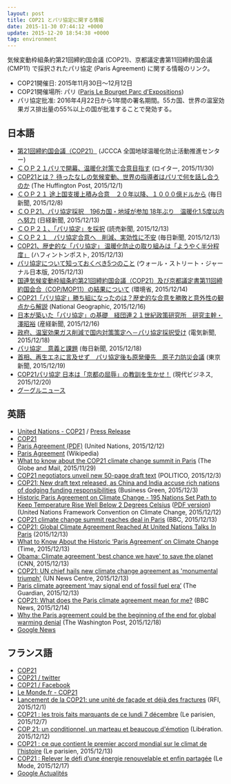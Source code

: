 ```yaml
---
layout: post
title: COP21 とパリ協定に関する情報
date: 2015-11-30 07:44:12 +0000
update: 2015-12-20 18:54:38 +0000
tag: environment
---
```

気候変動枠組条約第21回締約国会議 (COP21)、京都議定書第11回締約国会議 (CMP11) で採択されたパリ協定 (Paris Agreement) に関する情報のリンク。

* COP21開催日: 2015年11月30日〜12月12日
* COP21開催場所: パリ ([Paris Le Bourget Parc d'Expositions](http://www.tourisme93.com/document.php?pagendx=748&engine_zoom=AffIDFSRV0000792))
* パリ協定批准: 2016年4月22日から1年間の署名期間。55カ国、世界の温室効果ガス排出量の55%以上の国が批准することで発効する。

## 日本語
* [第21回締約国会議（COP21）](http://www.jccca.org/trend_world/conference_report/cop21/) (JCCCA 全国地球温暖化防止活動推進センター)
* [ＣＯＰ２１パリで開幕、温暖化対策で合意目指す](http://jp.reuters.com/article/2015/11/30/climatechange-summit-leaders-idJPKBN0TJ04U20151130) (ロイター, 2015/11/30)
* [COP21とは？ 待ったなしの気候変動、世界の指導者はパリで何を話し合うのか](http://www.huffingtonpost.jp/2015/11/30/cop21-started_n_8685250.html) (The Huffington Post, 2015/12/1)
* [ＣＯＰ２１ 途上国支援上積み合意　２０年以降、１０００億ドルから](http://mainichi.jp/articles/20151208/dde/001/040/067000c) (毎日新聞, 2015/12/8)
* [ＣＯＰ21、パリ協定採択　196カ国・地域が参加  18年ぶり　温暖化1.5度以内へ努力](http://www.nikkei.com/article/DGXLASGG12H37_S5A211C1000000/) (日経新聞, 2015/12/13)
* [ＣＯＰ２１、「パリ協定」を採択](http://www.yomiuri.co.jp/eco/20151213-OYT1T50003.html) (読売新聞, 2015/12/13)
* [ＣＯＰ２１　パリ協定合意へ　削減、実効性に不安](http://mainichi.jp/articles/20151213/ddm/002/040/061000c) (毎日新聞, 2015/12/13)
* [COP21、歴史的な「パリ協定」 温暖化防止の取り組みは「ようやく半分程度」](http://www.huffingtonpost.jp/2015/12/12/climate-change-paris_n_8796612.html) (ハフィントンポスト, 2015/12/13)
* [パリ協定について知っておくべき5つのこと](http://jp.wsj.com/articles/SB12245266549339404205904581412831590928362) (ウォール・ストリート・ジャーナル日本版, 2015/12/13)
* [国連気候変動枠組条約第21回締約国会議（COP21）及び京都議定書第11回締約国会合（COP/MOP11）の結果について](http://www.env.go.jp/earth/cop/cop21/index.html) (環境省, 2015/12/14)
* [COP21「パリ協定」勝ち組になったのは？歴史的な合意を勝敗と意外性の観点から解説](http://natgeo.nikkeibp.co.jp/atcl/news/15/121500364/) (National Geographic, 2015/12/16)
* [日本が築いた「パリ協定」の基礎　経団連２１世紀政策研究所　研究主幹・澤昭裕](http://www.sankei.com/column/news/151216/clm1512160001-n1.html) (産経新聞, 2015/12/16)
* [政府、温室効果ガス削減で国内対策策定へ－パリ協定採択受け](http://www.shimbun.denki.or.jp/news/main/20151218_01.html) (電気新聞, 2015/12/18)
* [パリ協定　意義と課題](http://mainichi.jp/articles/20151218/ddm/004/070/026000c) (毎日新聞, 2015/12/18)
* [首相、再生エネに言及せず　パリ協定後も原発優先　原子力防災会議](http://www.tokyo-np.co.jp/article/politics/list/201512/CK2015121902000145.html) (東京新聞, 2015/12/19)
* [COP21パリ協定 日本は「京都の屈辱」の教訓を生かせ！](http://gendai.ismedia.jp/articles/-/46998) (現代ビジネス, 2015/12/20)
* [グーグルニュース](https://www.google.co.jp/search?q=%E3%83%91%E3%83%AA%E5%8D%94%E5%AE%9A&hl=jp&tbm=nws)

## 英語
* [United Nations - COP21](http://unfccc.int/meetings/paris_nov_2015/meeting/8926.php) / [Press Release](http://unfccc.int/press/press_releases_advisories/items/8780.php)
* [COP21](http://www.cop21.gouv.fr/en/)
* [Paris Agreement (PDF)](http://www.cop21.gouv.fr/wp-content/uploads/2015/12/l09.pdf) (United Nations, 2015/12/12)
* [Paris Agreement](https://en.wikipedia.org/wiki/Paris_Agreement) (Wikipedia)
* [What to know about the COP21 climate change summit in Paris](http://www.theglobeandmail.com/news/world/what-to-know-about-the-cop21-climate-change-summit-in-paris/article27523474/) (The Globe and Mail, 2015/11/29)
* [COP21 negotiators unveil new 50-page draft text](http://www.politico.eu/article/cop21-paris-negotiators-50-page-draft-text-deal-climate/) (POLITICO, 2015/12/3)
* [COP21: New draft text released, as China and India accuse rich nations of dodging funding responsibilities](http://www.businessgreen.com/bg/news/2437621/cop21-new-draft-text-released-as-china-and-india-accuse-rich-nations-of-dodging-funding-responsibilities) (Business Green, 2015/12/3)
* [Historic Paris Agreement on Climate Change - 195 Nations Set Path to Keep Temperature Rise Well Below 2 Degrees Celsius](http://newsroom.unfccc.int/unfccc-newsroom/finale-cop21/) ([PDF version](http://unfccc.int/files/press/press_releases_advisories/application/pdf/pr20151112_cop21_final.pdf)) (United Nations Framework Convention on Climate Change, 2015/12/12)
* [COP21 climate change summit reaches deal in Paris](http://www.bbc.com/news/science-environment-35084374) (BBC, 2015/12/13)
* [COP21: Global Climate Agreement Reached At United Nations Talks In Paris](http://www.huffingtonpost.co.uk/2015/12/12/cop21-global-climate-agreement-achieved_n_8793600.html) (2015/12/13)
* [What to Know About the Historic ‘Paris Agreement’ on Climate Change](http://time.com/4146764/paris-agreement-climate-cop-21/) (Time, 2015/12/13)
* [Obama: Climate agreement 'best chance we have' to save the planet](http://edition.cnn.com/2015/12/12/world/global-climate-change-conference-vote/) (CNN, 2015/12/13)
* [COP21: UN chief hails new climate change agreement as 'monumental triumph'](http://www.un.org/apps/news/story.asp?NewsID=52802#.VmzlZxryjEY) (UN News Centre, 2015/12/13)
* [Paris climate agreement ‘may signal end of fossil fuel era’](http://www.theguardian.com/environment/2015/dec/13/paris-climate-agreement-signal-end-of-fossil-fuel-era) (The Guardian, 2015/12/13)
* [COP21: What does the Paris climate agreement mean for me?](http://www.bbc.com/news/science-environment-35092127) (BBC News, 2015/12/14)
* [Why the Paris agreement could be the beginning of the end for global warming denial](https://www.washingtonpost.com/news/energy-environment/wp/2015/12/18/why-paris-could-mark-the-beginning-of-the-end-for-global-warming-denial/) (The Washington Post, 2015/12/18)
* [Google News](https://www.google.co.jp/search?q=%22Paris+Agreement%22&hl=en&tbm=nws)

## フランス語
* [COP21](http://www.cop21.gouv.fr/)
* [COP21 / twitter](https://twitter.com/COP21)
* [COP21 / Facebook](https://www.facebook.com/COP21fr/)
* [Le Monde.fr - COP21](http://www.lemonde.fr/cop21/)
* [Lancement de la COP21: une unité de façade et déjà des fractures](http://www.rfi.fr/france/20151201-lancement-cop21-unite-facade-fractures-paris-climat) (RFI, 2015/12/1)
* [COP21 : les trois faits marquants de ce lundi 7 décembre](http://www.leparisien.fr/environnement/cop21/cop21-les-trois-faits-marquants-de-ce-lundi-7-decembre-07-12-2015-5349453.php) (Le parisien, 2015/12/7)
* [COP 21: un conditionnel, un marteau et beaucoup d'émotion](http://www.liberation.fr/planete/2015/12/12/cop-21-un-conditionnel-un-marteau-et-beaucoup-d-emotion_1420331) (Libération. 2015/12/12)
* [COP21 : ce que contient le premier accord mondial sur le climat de l'histoire](http://www.leparisien.fr/environnement/cop21/cop21-ce-que-contient-le-premier-projet-d-accord-mondial-sur-le-climat-de-l-histoire-12-12-2015-5364383.php) (Le parisien, 2015/12/13)
* [COP21 : Relever le défi d’une énergie renouvelable et enfin partagée](http://www.lemonde.fr/cop21/article/2015/12/17/cop21-relever-le-defi-d-une-energie-renouvelable-et-enfin-partagee_4834136_4527432.html) (Le Mode, 2015/12/17)
* [Google Actualités](https://www.google.fr/search?q=cop21&hl=fr&tbm=nws)

